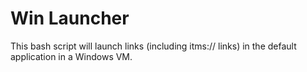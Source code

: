 Win Launcher
=============

This bash script will launch links (including itms:// links) in the default
application in a Windows VM.
